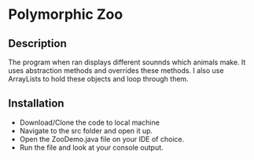 # Polymorphic Zoo

## Description

The program when ran displays different sounnds
which animals make. It uses abstraction methods
and overrides these methods. I also use ArrayLists
to hold these objects and loop through them.

## Installation

- Download/Clone the code to local machine
- Navigate to the src folder and open it up. 
- Open the ZooDemo.java file on your IDE of choice.
- Run the file and look at your console output. 
